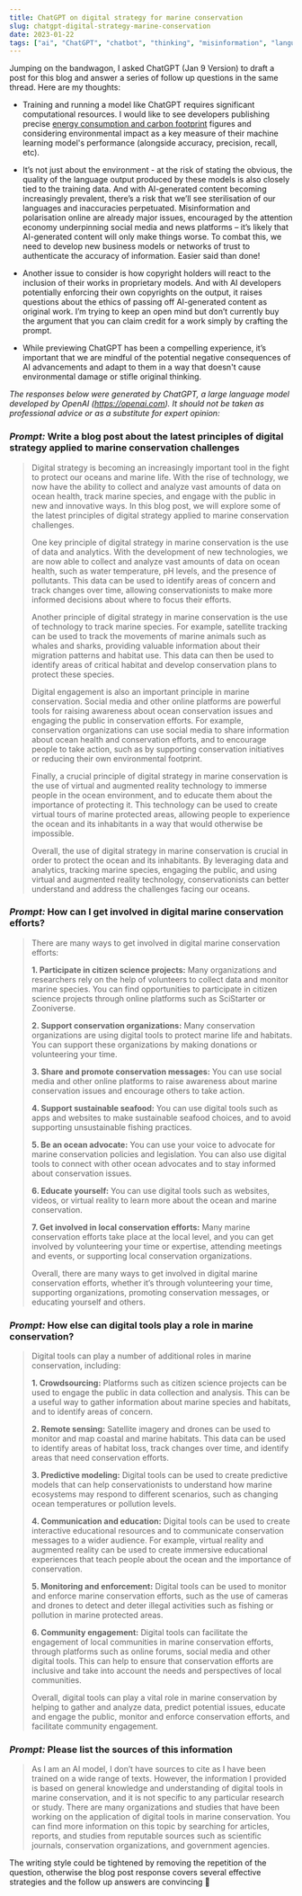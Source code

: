 ```yaml
---
title: ChatGPT on digital strategy for marine conservation
slug: chatgpt-digital-strategy-marine-conservation
date: 2023-01-22
tags: ["ai", "ChatGPT", "chatbot", "thinking", "misinformation", "language"]
---
```


Jumping on the bandwagon, I asked ChatGPT (Jan 9 Version) to draft a post for this blog and answer a series of follow up questions in the same thread. Here are my thoughts:

- Training and running a model like ChatGPT requires significant computational resources. I would like to see developers publishing precise [energy consumption and carbon footprint](https://towardsdatascience.com/the-carbon-footprint-of-chatgpt-66932314627d) figures and considering environmental impact as a key measure of their machine learning model's performance (alongside accuracy, precision, recall, etc).

- It’s not just about the environment - at the risk of stating the obvious, the quality of the language output produced by these models is also closely tied to the training data. And with AI-generated content becoming increasingly prevalent, there’s a risk that we’ll see sterilisation of our languages and inaccuracies perpetuated. Misinformation and polarisation online are already major issues, encouraged by the attention economy underpinning social media and news platforms – it’s likely that AI-generated content will only make things worse. To combat this, we need to develop new business models or networks of trust to authenticate the accuracy of information. Easier said than done!

- Another issue to consider is how copyright holders will react to the inclusion of their works in proprietary models. And with AI developers potentially enforcing their own copyrights on the output, it raises questions about the ethics of passing off AI-generated content as original work. I’m trying to keep an open mind but don’t currently buy the argument that you can claim credit for a work simply by crafting the prompt.

- While previewing ChatGPT has been a compelling experience, it’s important that we are mindful of the potential negative consequences of AI advancements and adapt to them in a way that doesn't cause environmental damage or stifle original thinking.

*The responses below were generated by ChatGPT, a large language model developed by OpenAI (https://openai.com). It should not be taken as professional advice or as a substitute for expert opinion:*

### *Prompt:* Write a blog post about the latest principles of digital strategy applied to marine conservation challenges
> Digital strategy is becoming an increasingly important tool in the fight to protect our oceans and marine life. With the rise of technology, we now have the ability to collect and analyze vast amounts of data on ocean health, track marine species, and engage with the public in new and innovative ways. In this blog post, we will explore some of the latest principles of digital strategy applied to marine conservation challenges.  
>   
> One key principle of digital strategy in marine conservation is the use of data and analytics. With the development of new technologies, we are now able to collect and analyze vast amounts of data on ocean health, such as water temperature, pH levels, and the presence of pollutants. This data can be used to identify areas of concern and track changes over time, allowing conservationists to make more informed decisions about where to focus their efforts.  
>   
> Another principle of digital strategy in marine conservation is the use of technology to track marine species. For example, satellite tracking can be used to track the movements of marine animals such as whales and sharks, providing valuable information about their migration patterns and habitat use. This data can then be used to identify areas of critical habitat and develop conservation plans to protect these species.  
>   
> Digital engagement is also an important principle in marine conservation. Social media and other online platforms are powerful tools for raising awareness about ocean conservation issues and engaging the public in conservation efforts. For example, conservation organizations can use social media to share information about ocean health and conservation efforts, and to encourage people to take action, such as by supporting conservation initiatives or reducing their own environmental footprint.  
>   
> Finally, a crucial principle of digital strategy in marine conservation is the use of virtual and augmented reality technology to immerse people in the ocean environment, and to educate them about the importance of protecting it. This technology can be used to create virtual tours of marine protected areas, allowing people to experience the ocean and its inhabitants in a way that would otherwise be impossible.  
>   
> Overall, the use of digital strategy in marine conservation is crucial in order to protect the ocean and its inhabitants. By leveraging data and analytics, tracking marine species, engaging the public, and using virtual and augmented reality technology, conservationists can better understand and address the challenges facing our oceans.  

### *Prompt:* How can I get involved in digital marine conservation efforts?
> There are many ways to get involved in digital marine conservation efforts:  
>   
> **1. Participate in citizen science projects:** Many organizations and researchers rely on the help of volunteers to collect data and monitor marine species. You can find opportunities to participate in citizen science projects through online platforms such as SciStarter or Zooniverse.  
>   
> **2. Support conservation organizations:** Many conservation organizations are using digital tools to protect marine life and habitats. You can support these organizations by making donations or volunteering your time.  
>   
> **3. Share and promote conservation messages:** You can use social media and other online platforms to raise awareness about marine conservation issues and encourage others to take action.  
>   
> **4. Support sustainable seafood:** You can use digital tools such as apps and websites to make sustainable seafood choices, and to avoid supporting unsustainable fishing practices.  
>   
> **5. Be an ocean advocate:** You can use your voice to advocate for marine conservation policies and legislation. You can also use digital tools to connect with other ocean advocates and to stay informed about conservation issues.  
>   
> **6. Educate yourself:** You can use digital tools such as websites, videos, or virtual reality to learn more about the ocean and marine conservation.  
>   
> **7. Get involved in local conservation efforts:** Many marine conservation efforts take place at the local level, and you can get involved by volunteering your time or expertise, attending meetings and events, or supporting local conservation organizations.  
>   
> Overall, there are many ways to get involved in digital marine conservation efforts, whether it’s through volunteering your time, supporting organizations, promoting conservation messages, or educating yourself and others.  

### *Prompt:* How else can digital tools play a role in marine conservation?
> Digital tools can play a number of additional roles in marine conservation, including:  
>   
> **1. Crowdsourcing:** Platforms such as citizen science projects can be used to engage the public in data collection and analysis. This can be a useful way to gather information about marine species and habitats, and to identify areas of concern.  
>   
> **2. Remote sensing:** Satellite imagery and drones can be used to monitor and map coastal and marine habitats. This data can be used to identify areas of habitat loss, track changes over time, and identify areas that need conservation efforts.  
>   
> **3. Predictive modeling:** Digital tools can be used to create predictive models that can help conservationists to understand how marine ecosystems may respond to different scenarios, such as changing ocean temperatures or pollution levels.  
>   
> **4. Communication and education:** Digital tools can be used to create interactive educational resources and to communicate conservation messages to a wider audience. For example, virtual reality and augmented reality can be used to create immersive educational experiences that teach people about the ocean and the importance of conservation.  
>   
> **5. Monitoring and enforcement:** Digital tools can be used to monitor and enforce marine conservation efforts, such as the use of cameras and drones to detect and deter illegal activities such as fishing or pollution in marine protected areas.  
>   
> **6. Community engagement:** Digital tools can facilitate the engagement of local communities in marine conservation efforts, through platforms such as online forums, social media and other digital tools. This can help to ensure that conservation efforts are inclusive and take into account the needs and perspectives of local communities.  
>   
> Overall, digital tools can play a vital role in marine conservation by helping to gather and analyze data, predict potential issues, educate and engage the public, monitor and enforce conservation efforts, and facilitate community engagement.  

### *Prompt:* Please list the sources of this information
> As I am an AI model, I don’t have sources to cite as I have been trained on a wide range of texts. However, the information I provided is based on general knowledge and understanding of digital tools in marine conservation, and it is not specific to any particular research or study. There are many organizations and studies that have been working on the application of digital tools in marine conservation. You can find more information on this topic by searching for articles, reports, and studies from reputable sources such as scientific journals, conservation organizations, and government agencies.  

The writing style could be tightened by removing the repetition of the question, otherwise the blog post response covers several effective strategies and the follow up answers are convincing 👏